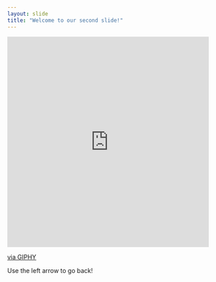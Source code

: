 ```yaml
---
layout: slide
title: "Welcome to our second slide!"
---
```

<iframe src="https://giphy.com/embed/PcwpnqpwAfRK" width="461" height="480" frameBorder="0" class="giphy-embed" allowFullScreen></iframe><p><a href="https://giphy.com/gifs/kitty-attention-PcwpnqpwAfRK">via GIPHY</a></p>
Use the left arrow to go back!
